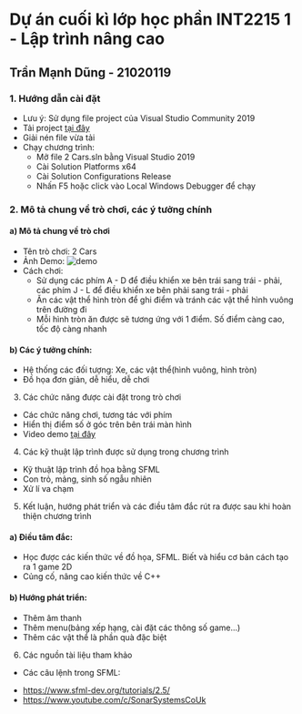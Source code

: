 # Dự án cuối kì lớp học phần INT2215 1 - Lập trình nâng cao
## Trần Mạnh Dũng - 21020119

### 1. Hướng dẫn cài đặt
  * Lưu ý: Sử dụng file project của Visual Studio Community 2019
  * Tải project [ tại đây ]()
  * Giải nén file vừa tải
  * Chạy chương trình:
    + Mở file 2 Cars.sln bằng Visual Studio 2019
    + Cài Solution Platforms x64
    + Cài Solution Configurations Release
    + Nhấn F5 hoặc click vào Local Windows Debugger để chạy

### 2. Mô tả chung về trò chơi, các ý tưởng chính
#### a) Mô tả chung về trò chơi
  * Tên trò chơi: 2 Cars
  * Ảnh Demo:
![demo](https://user-images.githubusercontent.com/100196588/169719921-6d7ef496-67ba-41f6-84d2-2eb1c76f41e4.png)
  * Cách chơi:
    + Sử dụng các phím A - D để điều khiển xe bên trái sang trái - phải, các phím J - L để điều khiển xe bên phải sang trái - phải
    + Ăn các vật thể hình tròn để ghi điểm và tránh các vật thể hình vuông trên đường đi
    + Mỗi hình tròn ăn được sẽ tương ứng với 1 điểm. Số điểm càng cao, tốc độ càng nhanh
#### b) Các ý tưởng chính:
 * Hệ thống các đối tượng: Xe, các vật thể(hình vuông, hình tròn)
 * Đồ họa đơn giản, dễ hiểu, dễ chơi
3. Các chức năng được cài đặt trong trò chơi
 * Các chức năng chơi, tương tác với phím
 * Hiển thị điểm số ở góc trên bên trái màn hình
 * Video demo [ tại đây ]()
4. Các kỹ thuật lập trình được sử dụng trong chương trình
 * Kỹ thuật lập trình đồ họa bằng SFML
 * Con trỏ, mảng, sinh số ngẫu nhiên
 * Xử lí va chạm
5. Kết luận, hướng phát triển và các điều tâm đắc rút ra được sau khi hoàn thiện chương trình
#### a) Điều tâm đắc:
 * Học được các kiến thức về đồ họa, SFML. Biết và hiểu cơ bản cách tạo ra 1 game 2D
 * Củng cố, nâng cao kiến thức về C++
#### b) Hướng phát triển:
 * Thêm âm thanh
 * Thêm menu(bảng xếp hạng, cài đặt các thông số game...)
 * Thêm các vật thể là phần quà đặc biệt
6. Các nguồn tài liệu tham khảo
 * Các câu lệnh trong SFML:
  + https://www.sfml-dev.org/tutorials/2.5/
  + https://www.youtube.com/c/SonarSystemsCoUk
